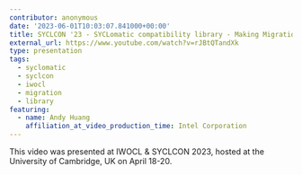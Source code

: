 ```yaml
---
contributor: anonymous
date: '2023-06-01T10:03:07.841000+00:00'
title: SYCLCON '23 - SYCLomatic compatibility library - Making Migration to SYCL Easier
external_url: https://www.youtube.com/watch?v=rJBtQTandXk
type: presentation
tags:
  - syclomatic
  - syclcon
  - iwocl
  - migration
  - library
featuring:
  - name: Andy Huang
    affiliation_at_video_production_time: Intel Corporation
---
```


This video was presented at IWOCL & SYCLCON 2023, hosted at the University of Cambridge, UK on April 18-20.
